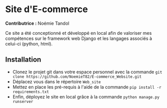 # Site d'E-commerce

**Contributrice :** Noémie Tandol

Ce site a été conceptionné et développé en local afin de valoriser mes compétences sur le framework web Django et les langages associés à celui-ci (python, html).


## Installation

* Clonez le projet git dans votre espace personnel avec la commande `git clone https://github.com/NoemieT82/E-commerce_Website.git`
* Déplacez vous dans le répertoire `Web_site`
* Mettez en place les pré-requis à l'aide de la commande `pip install -r requirements.txt`
* Enfin, déployez le site en local grâce à la commande `python manage.py runserver`

